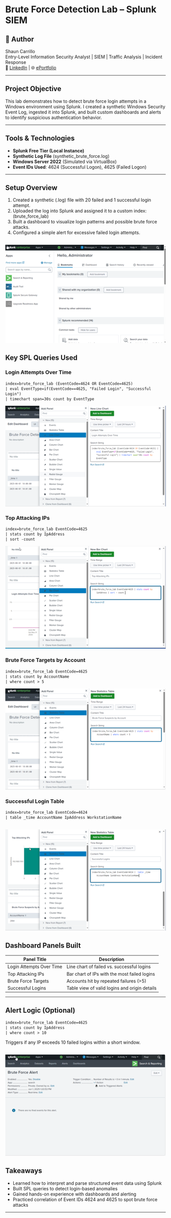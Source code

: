 # Brute Force Detection Lab – Splunk SIEM

## 👤 Author
Shaun Carrillo  
Entry-Level Information Security Analyst | SIEM | Traffic Analysis | Incident Response  
🔗 [LinkedIn](https://linkedin.com/in/shaun-carrillo) | 🌐 [ePortfolio](https://carrillocybercom.wordpress.com/)

---

## Project Objective
This lab demonstrates how to detect brute force login attempts in a Windows environment using Splunk. I created a synthetic Windows Security Event Log, ingested it into Splunk, and built custom dashboards and alerts to identify suspicious authentication behavior.

---

## Tools & Technologies
-  **Splunk Free Tier (Local Instance)**
-  **Synthetic Log File** (synthetic_brute_force.log)
-  **Windows Server 2022** (Simulated via VirtualBox)
-  **Event IDs Used**: 4624 (Successful Logon), 4625 (Failed Logon)

---

## Setup Overview

1. Created a synthetic (.log) file with 20 failed and 1 successful login attempt.
2. Uploaded the log into Splunk and assigned it to a custom index: (brute_force_lab)
3. Built a dashboard to visualize login patterns and possible brute force attacks.
4. Configured a simple alert for excessive failed login attempts.

![Dashboard Screenshot](dashboard.png)
---

## Key SPL Queries Used

### Login Attempts Over Time
```spl
index=brute_force_lab (EventCode=4624 OR EventCode=4625)
| eval EventType=if(EventCode==4625, "Failed Login", "Successful Login")
| timechart span=30s count by EventType

```
![Login Attempts Over Time](loginattempts.png)

### Top Attacking IPs
```spl
index=brute_force_lab EventCode=4625
| stats count by IpAddress
| sort -count
```
![Attacking IPS](attackingips.png)

### Brute Force Targets by Account
```spl
index=brute_force_lab EventCode=4625
| stats count by AccountName
| where count > 5
```
![Brute Force Targets](bfs.png)

### Successful Login Table
```spl
index=brute_force_lab EventCode=4624
| table _time AccountName IpAddress WorkstationName
```
![Successful Logins](successfullog.png)
---

## Dashboard Panels Built

| Panel Title              | Description                                        |
|--------------------------|----------------------------------------------------|
| Login Attempts Over Time | Line chart of failed vs. successful logins         |
| Top Attacking IPs        | Bar chart of IPs with the most failed logins       |
| Brute Force Targets      | Accounts hit by repeated failures (>5)             |
| Successful Logins        | Table view of valid logins and origin details      |

---

## Alert Logic (Optional)
```spl
index=brute_force_lab EventCode=4625
| stats count by IpAddress
| where count > 10
```
Triggers if any IP exceeds 10 failed logins within a short window.

![Alert](bfa.png)
---

## Takeaways
- Learned how to interpret and parse structured event data using Splunk
- Built SPL queries to detect login-based anomalies
- Gained hands-on experience with dashboards and alerting
- Practiced correlation of Event IDs 4624 and 4625 to spot brute force attacks

---
